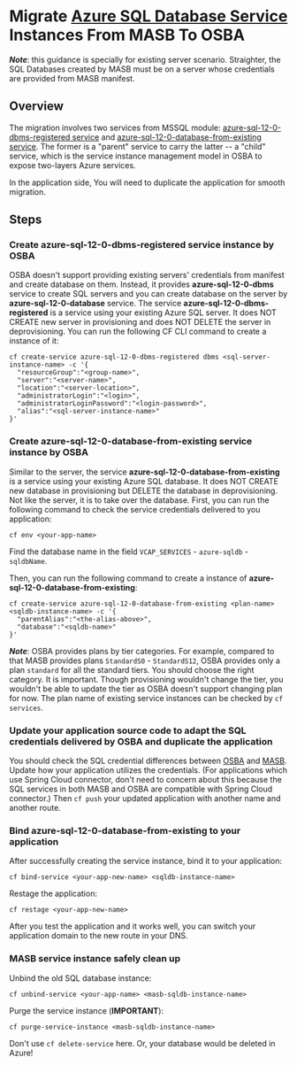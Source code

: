# Migrate [Azure SQL Database Service](https://github.com/Azure/meta-azure-service-broker/blob/master/docs/azure-sql-db.md) Instances From MASB To OSBA

***Note***: this guidance is specially for existing server scenario. Straighter, the SQL Databases created by MASB must be on a server whose credentials are provided from MASB manifest.

## Overview

The migration involves two services from MSSQL module: [azure-sql-12-0-dbms-registered service](../modules/mssql.md#service-azure-sql-dbms-registered) and [azure-sql-12-0-database-from-existing service](../modules/mssql.md#service-azure-sql-from-existing). The former is a "parent" service to carry the latter -- a "child" service, which is the service instance management model in OSBA to expose two-layers Azure services.

In the application side, You will need to duplicate the application for smooth migration.

## Steps

### Create azure-sql-12-0-dbms-registered service instance by OSBA

OSBA doesn't support providing existing servers' credentials from manifest and create database on them. Instead, it provides **azure-sql-12-0-dbms** service to create SQL servers and you can create database on the server by **azure-sql-12-0-database** service. The service **azure-sql-12-0-dbms-registered** is a service using your existing Azure SQL server. It does NOT CREATE new server in provisioning and does NOT DELETE the server in deprovisioning. You can run the following CF CLI command to create a instance of it:

```
cf create-service azure-sql-12-0-dbms-registered dbms <sql-server-instance-name> -c '{
  "resourceGroup":"<group-name>",
  "server":"<server-name>",
  "location":"<server-location>",
  "administratorLogin":"<login>",
  "administratorLoginPassword":"<login-password>",
  "alias":"<sql-server-instance-name>"
}'
```

### Create azure-sql-12-0-database-from-existing service instance by OSBA

Similar to the server, the service **azure-sql-12-0-database-from-existing** is a service using your existing Azure SQL database. It does NOT CREATE new database in provisioning but DELETE the database in deprovisioning. Not like the server, it is to take over the database. First, you can run the following command to check the service credentials delivered to you application:

```
cf env <your-app-name>
```

Find the database name in the field `VCAP_SERVICES` - `azure-sqldb` - `sqldbName`.

Then, you can run the following command to create a instance of **azure-sql-12-0-database-from-existing**:

```
cf create-service azure-sql-12-0-database-from-existing <plan-name> <sqldb-instance-name> -c '{
  "parentAlias":"<the-alias-above>",
  "database":"<sqldb-name>"
}'
```

***Note***: OSBA provides plans by tier categories. For example, compared to that MASB provides plans `StandardS0` - `StandardS12`, OSBA provides only a plan `standard` for all the standard tiers. You should choose the right category. It is important. Though provisioning wouldn't change the tier, you wouldn't be able to update the tier as OSBA doesn't support changing plan for now. The plan name of existing service instances can be checked by `cf services`.

### Update your application source code to adapt the SQL credentials delivered by OSBA and duplicate the application

You should check the SQL credential differences between [OSBA](../modules/mssql.md#credentials-1) and [MASB](https://github.com/Azure/meta-azure-service-broker/blob/master/docs/azure-sql-db.md#format-of-credentials). Update how your application utilizes the credentials. (For applications which use Spring Cloud connector, don't need to concern about this because the SQL services in both MASB and OSBA are compatible with Spring Cloud connector.) Then `cf push` your updated application with another name and another route.

### Bind azure-sql-12-0-database-from-existing to your application

After successfully creating the service instance, bind it to your application:

```
cf bind-service <your-app-new-name> <sqldb-instance-name>
```

Restage the application:

```
cf restage <your-app-new-name>
```

After you test the application and it works well, you can switch your application domain to the new route in your DNS.

### MASB service instance safely clean up

Unbind the old SQL database instance:

```
cf unbind-service <your-app-name> <masb-sqldb-instance-name>
```

Purge the service instance (**IMPORTANT**):

```
cf purge-service-instance <masb-sqldb-instance-name>
```

Don't use `cf delete-service` here. Or, your database would be deleted in Azure!
